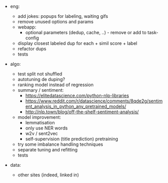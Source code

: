 - eng:
    - add jokes: popups for labeling, waiting gifs
    - remove unused options and params
    - webapp: 
        - optional parameters (dedup, cache, ..) - remove or add to task-config
    - display closest labeled dup for each + simil score + label
    - refactor dups
    - tests        
    
- algo:
    - test split not shuffled
    - autotuning de duping?
    - ranking model instead of regression
    - summary / sentiment:
        - https://elitedatascience.com/python-nlp-libraries
        - https://www.reddit.com/r/datascience/comments/8qde2g/sentiment_analysis_in_python_any_pretrained_models/
        - http://nlp.town/blog/off-the-shelf-sentiment-analysis/  
    - model improvement:
        - lemmatisation
        - only use NER words
        - w2v / sent2vec
        - self-supervision (title prediction) pretraining
    - try some imbalance handling techniques    
    - separate tuning and refitting
    - tests
    
- data:
    - other sites (indeed, linked in)

